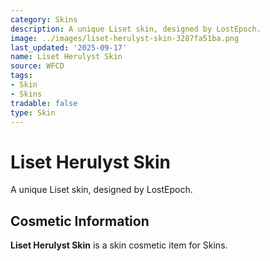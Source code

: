 ```yaml
---
category: Skins
description: A unique Liset skin, designed by LostEpoch.
image: ../images/liset-herulyst-skin-3287fa51ba.png
last_updated: '2025-09-17'
name: Liset Herulyst Skin
source: WFCD
tags:
- Skin
- Skins
tradable: false
type: Skin
---
```


# Liset Herulyst Skin

A unique Liset skin, designed by LostEpoch.

## Cosmetic Information

**Liset Herulyst Skin** is a skin cosmetic item for Skins.

